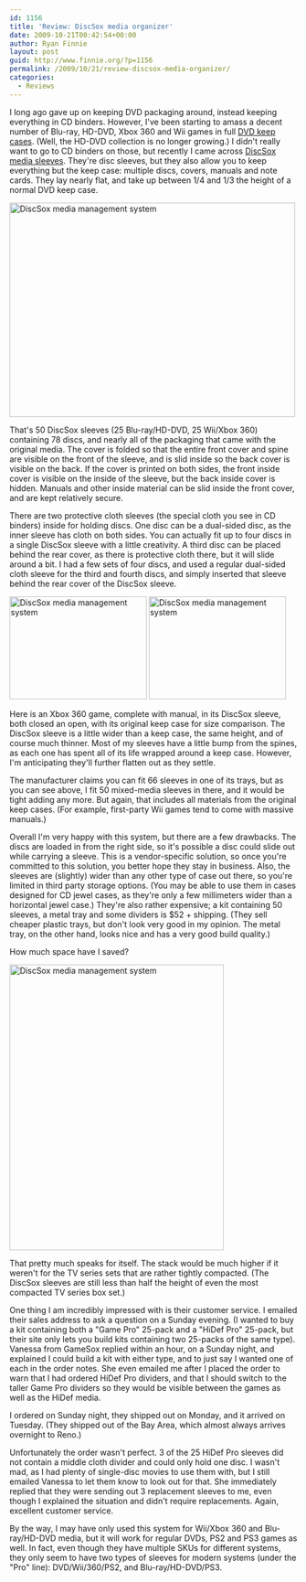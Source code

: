 ```yaml
---
id: 1156
title: 'Review: DiscSox media organizer'
date: 2009-10-21T00:42:54+00:00
author: Ryan Finnie
layout: post
guid: http://www.finnie.org/?p=1156
permalink: /2009/10/21/review-discsox-media-organizer/
categories:
  - Reviews
---
```

I long ago gave up on keeping DVD packaging around, instead keeping everything in CD binders. However, I've been starting to amass a decent number of Blu-ray, HD-DVD, Xbox 360 and Wii games in full [DVD keep cases](http://en.wikipedia.org/wiki/Keep_case). (Well, the HD-DVD collection is no longer growing.) I didn't really want to go to CD binders on those, but recently I came across [DiscSox media sleeves](http://www.discsox.com/). They're disc sleeves, but they also allow you to keep everything but the keep case: multiple discs, covers, manuals and note cards. They lay nearly flat, and take up between 1/4 and 1/3 the height of a normal DVD keep case.

[<img src="http://farm3.static.flickr.com/2698/4031447454_e86c9bc775.jpg" width="500" height="375" alt="DiscSox media management system" />](http://www.flickr.com/photos/fo0bar/4031447454/ "DiscSox media management system by Ryan Finnie, on Flickr")

That's 50 DiscSox sleeves (25 Blu-ray/HD-DVD, 25 Wii/Xbox 360) containing 78 discs, and nearly all of the packaging that came with the original media. The cover is folded so that the entire front cover and spine are visible on the front of the sleeve, and is slid inside so the back cover is visible on the back. If the cover is printed on both sides, the front inside cover is visible on the inside of the sleeve, but the back inside cover is hidden. Manuals and other inside material can be slid inside the front cover, and are kept relatively secure.

There are two protective cloth sleeves (the special cloth you see in CD binders) inside for holding discs. One disc can be a dual-sided disc, as the inner sleeve has cloth on both sides. You can actually fit up to four discs in a single DiscSox sleeve with a little creativity. A third disc can be placed behind the rear cover, as there is protective cloth there, but it will slide around a bit. I had a few sets of four discs, and used a regular dual-sided cloth sleeve for the third and fourth discs, and simply inserted that sleeve behind the rear cover of the DiscSox sleeve.

[<img src="http://farm3.static.flickr.com/2708/4030693515_df518ae9ca_m.jpg" width="240" height="180" alt="DiscSox media management system" />](http://www.flickr.com/photos/fo0bar/4030693515/ "DiscSox media management system by Ryan Finnie, on Flickr") [<img src="http://farm4.static.flickr.com/3047/4031448262_35cb8991ba_m.jpg" width="240" height="180" alt="DiscSox media management system" />](http://www.flickr.com/photos/fo0bar/4031448262/ "DiscSox media management system by Ryan Finnie, on Flickr")

Here is an Xbox 360 game, complete with manual, in its DiscSox sleeve, both closed an open, with its original keep case for size comparison. The DiscSox sleeve is a little wider than a keep case, the same height, and of course much thinner. Most of my sleeves have a little bump from the spines, as each one has spent all of its life wrapped around a keep case. However, I'm anticipating they'll further flatten out as they settle.

The manufacturer claims you can fit 66 sleeves in one of its trays, but as you can see above, I fit 50 mixed-media sleeves in there, and it would be tight adding any more. But again, that includes all materials from the original keep cases. (For example, first-party Wii games tend to come with massive manuals.)

Overall I'm very happy with this system, but there are a few drawbacks. The discs are loaded in from the right side, so it's possible a disc could slide out while carrying a sleeve. This is a vendor-specific solution, so once you're committed to this solution, you better hope they stay in business. Also, the sleeves are (slightly) wider than any other type of case out there, so you're limited in third party storage options. (You may be able to use them in cases designed for CD jewel cases, as they're only a few millimeters wider than a horizontal jewel case.) They're also rather expensive; a kit containing 50 sleeves, a metal tray and some dividers is $52 + shipping. (They sell cheaper plastic trays, but don't look very good in my opinion. The metal tray, on the other hand, looks nice and has a very good build quality.)

How much space have I saved?

[<img src="http://farm4.static.flickr.com/3511/4031447020_61c29f397b.jpg" width="375" height="500" alt="DiscSox media management system" />](http://www.flickr.com/photos/fo0bar/4031447020/ "DiscSox media management system by Ryan Finnie, on Flickr")

That pretty much speaks for itself. The stack would be much higher if it weren't for the TV series sets that are rather tightly compacted. (The DiscSox sleeves are still less than half the height of even the most compacted TV series box set.)

One thing I am incredibly impressed with is their customer service. I emailed their sales address to ask a question on a Sunday evening. (I wanted to buy a kit containing both a "Game Pro" 25-pack and a "HiDef Pro" 25-pack, but their site only lets you build kits containing two 25-packs of the same type). Vanessa from GameSox replied within an hour, on a Sunday night, and explained I could build a kit with either type, and to just say I wanted one of each in the order notes. She even emailed me after I placed the order to warn that I had ordered HiDef Pro dividers, and that I should switch to the taller Game Pro dividers so they would be visible between the games as well as the HiDef media.

I ordered on Sunday night, they shipped out on Monday, and it arrived on Tuesday. (They shipped out of the Bay Area, which almost always arrives overnight to Reno.)

Unfortunately the order wasn't perfect. 3 of the 25 HiDef Pro sleeves did not contain a middle cloth divider and could only hold one disc. I wasn't mad, as I had plenty of single-disc movies to use them with, but I still emailed Vanessa to let them know to look out for that. She immediately replied that they were sending out 3 replacement sleeves to me, even though I explained the situation and didn't require replacements. Again, excellent customer service.

By the way, I may have only used this system for Wii/Xbox 360 and Blu-ray/HD-DVD media, but it will work for regular DVDs, PS2 and PS3 games as well. In fact, even though they have multiple SKUs for different systems, they only seem to have two types of sleeves for modern systems (under the "Pro" line): DVD/Wii/360/PS2, and Blu-ray/HD-DVD/PS3.
